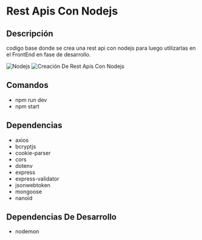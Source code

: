 # Rest Apis Con Nodejs

## Descripción

codigo base donde se crea una rest api con nodejs para luego utilizarlas en el FrontEnd en fase de desarrollo.

![Nodejs](https://www.muylinux.com/wp-content/uploads/2022/04/nodejs.png)
![Creación De Rest Apis Con Nodejs](https://bs-uploads.toptal.io/blackfish-uploads/components/blog_post_page/content/cover_image_file/cover_image/686461/regular_800x320_cover-secure-rest-api-in-nodejs-18f43b3033c239da5d2525cfd9fdc98f.png)

## Comandos

- npm run dev
- npm start

## Dependencias

- axios
- bcryptjs
- cookie-parser
- cors
- dotenv
- express
- express-validator
- jsonwebtoken
- mongoose
- nanoid

## Dependencias De Desarrollo

- nodemon
